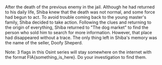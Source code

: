 After the death of the previous enemy in the jail. Although he had returned to his daily life, Shiba knew that the death was not normal, and some force had begun to act. To avoid trouble coming back to the young master's family, Shiba decided to take action. Following the clues and returning to the origin of everything, Shiba returned to "The dog market" to find the person who sold him to search for more information. However, that place had disappeared without a trace. The only thing left in Shiba's memory was the name of the seller, Doofy Sheperd.

Note: 3 flags in this Osint series will stay somewhere on the internet with the format FIA{something_is_here}. Do your investigation to find them.